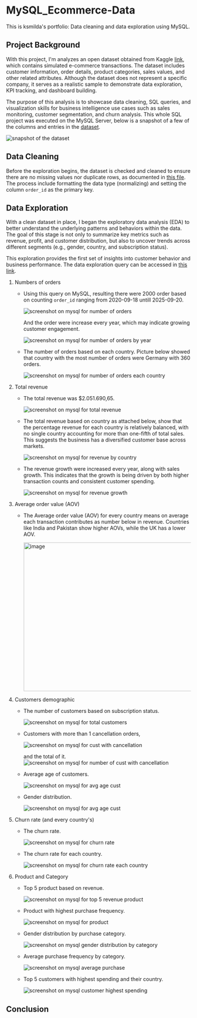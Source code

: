 # MySQL_Ecommerce-Data
This is ksmilda's portfolio: Data cleaning and data exploration using MySQL.

## Project Background 
With this project, I'm analyzes an open dataset obtained from Kaggle [link](https://www.kaggle.com/datasets/nabihazahid/e-commerce-customer-insights-and-churn-dataset/data), which contains simulated e-commerce transactions. The dataset includes customer information, order details, product categories, sales values, and other related attributes. Although the dataset does not represent a specific company, it serves as a realistic sample to demonstrate data exploration, KPI tracking, and dashboard building.

The purpose of this analysis is to showcase data cleaning, SQL queries, and visualization skills for business intelligence use cases such as sales monitoring, customer segmentation, and churn analysis. This whole SQL project was executed on the MySQL Server, below is a snapshot of a few of the columns and entries in the [dataset](https://github.com/ksmilda/MySQL_Ecommerce-Data/blob/312f3babf0d8f275bde012918adf4d978993c4c3/E%20Commerce%20Customer%20Insights%20and%20Churn%20Dataset.xlsx).  




![snapshot of the dataset](image/ss_dataset.png)




## Data Cleaning
Before the exploration begins, the dataset is checked and cleaned to ensure there are no missing values nor duplicate rows, as documented in [this file](https://github.com/ksmilda/MySQL_Ecommerce-Data/blob/56a4d3774fa5f1b81d371230d57f4ffe25ab50cf/data%20cleaning_E%20Commerce.sql). The process include formatting the data type (normalizing) and setting the column `order_id` as the primary key. 

## Data Exploration
With a clean dataset in place, I began the exploratory data analysis (EDA) to better understand the underlying patterns and behaviors within the data. The goal of this stage is not only to summarize key metrics such as revenue, profit, and customer distribution, but also to uncover trends across different segments (e.g., gender, country, and subscription status).

This exploration provides the first set of insights into customer behavior and business performance. The data exploration query can be accessed in [this link](https://github.com/ksmilda/MySQL_Ecommerce-Data/blob/a7ddfdad6be8f39a38bb14e322e5036a58e287aa/data%20exploration_E%20Commerce.sql).


1. Numbers of orders
   - Using this query on MySQL, resulting there were 2000 order based on counting `order_id` ranging from 2020-09-18 untill 2025-09-20.


     ![screenshot on mysql for number of orders](image/ss_number_of_orders.png)


     And the order were increase every year, which may indicate growing customer engagement.
     
     ![screenshot on mysql for number of orders by year](image/ss_orders_peryear.png)



   - The number of orders based on each country. Picture below showed that country with the most number of orders were Germany with 360 orders.

     ![screenshot on mysql for number of orders each country](image/ss_orders_country.png)



3. Total revenue
   - The total revenue was $2.051.690,65.

     ![screenshot on mysql for total revenue](image/ss_total_revenue.png)



   - The total revenue based on country as attached below, show that the percentage revenue for each country is relatively balanced, with no single country accounting for more than one-fifth of total sales. This suggests the business has a diversified customer base across markets.

     ![screenshot on mysql for revenue by country](image/ss_revenue_country.png)


   - The revenue growth were increased every year, along with sales growth. This indicates that the growth is being driven by both higher transaction counts and consistent customer spending.

     ![screenshot on mysql for revenue growth](image/ss_growth_revenue.png)




4. Average order value (AOV)
   - The Average order value (AOV) for every country means on average each transaction contributes as number below in revenue. Countries like India and Pakistan show higher AOVs, while the UK has a lower AOV.


     <img width="1505" height="405" alt="image" src="https://github.com/user-attachments/assets/8eb77e23-8bf8-44cc-a58c-257d78bad04e" />


5. Customers demographic
   - The number of customers based on subscription status. 

     ![screenshot on mysql for total customers](image/ss_number_cust.png)


   - Customers with more than 1 cancellation orders,

     ![screenshot on mysql for cust with cancellation](image/ss_cust_cancel.png)


     and the total of it.
     ![screenshot on mysql for number of cust with cancellation](image/ss_total_cust_cancel.png)
 
   - Average age of customers.
     
     ![screenshot on mysql for avg age cust](image/ss_avg_age_cust.png)


   - Gender distribution.
     
     ![screenshot on mysql for avg age cust](image/ss_avg_age_cust.png)


6. Churn rate (and every country's)
   - The churn rate. 

     ![screenshot on mysql for churn rate](image/ss_churn_rate.png)


   - The churn rate for each country.

     ![screenshot on mysql for churn rate each country](image/ss_churn_rate_country.png)


7. Product and Category
   - Top 5 product based on revenue.

     ![screenshot on mysql for top 5 revenue product](image/ss_top_revenue_product.png)

   
   - Product with highest purchase frequency.

     ![screenshot on mysql for product](image/ss_product_freq.png)


   - Gender distribution by purchase category.

     ![screenshot on mysql gender distribution by category](image/ss_gender_dist_purchase.png)


   - Average purchase frequency by category.

     ![screenshot on mysql average purchase](image/ss_avg_purchase_freq.png)


   - Top 5 customers with highest spending and their country.

     ![screenshot on mysql customer highest spending](image/ss_top5_cust.png)


## Conclusion
